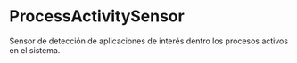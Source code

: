 # ProcessActivitySensor
Sensor de detección de aplicaciones de interés dentro los procesos activos en el sistema.
